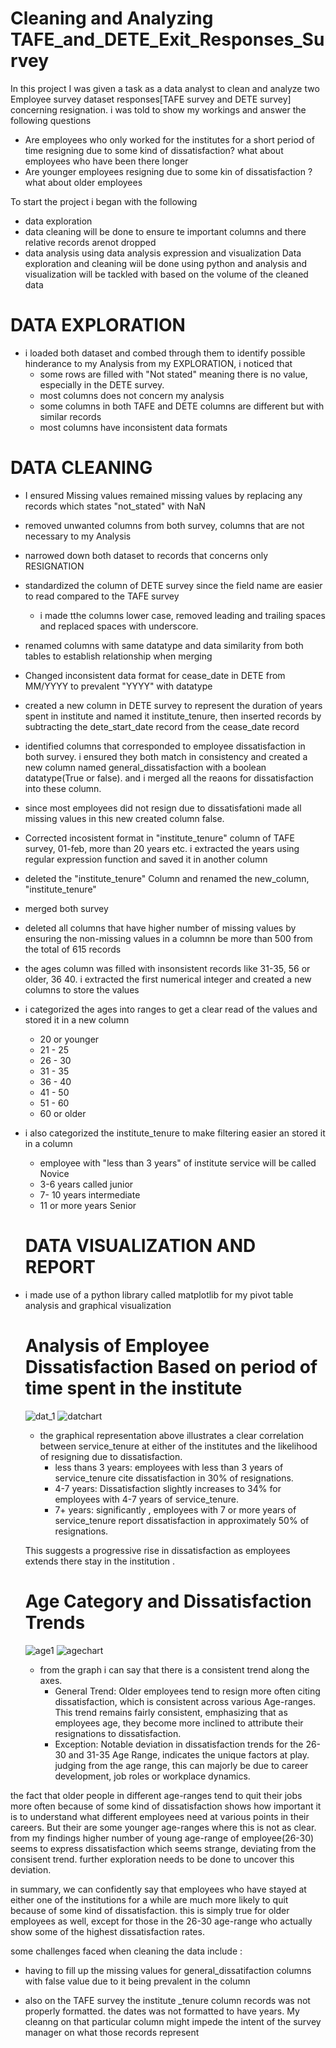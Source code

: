#  Cleaning and Analyzing TAFE_and_DETE_Exit_Responses_Survey

In this project I was given a task as a data analyst to clean and analyze two Employee survey dataset responses[TAFE survey and DETE survey] concerning resignation. 
i was told to show my workings and answer the following questions
- Are employees who only worked for the institutes for a short period of time resigning due to some kind of dissatisfaction? what about employees who have been there longer
- Are younger employees resigning due to some kin of dissatisfaction ? what about older employees

To start the project i began with the following
- data exploration
- data cleaning will be done to ensure te important columns and there relative records arenot dropped
- data analysis using data analysis expression and visualization
Data exploration  and cleaning wiil be done using python and analysis and visualization will be tackled with based on the volume of the cleaned data

# DATA EXPLORATION
- i loaded both dataset and combed through them to identify possible hinderance to my Analysis
from my EXPLORATION, i noticed that  
  - some rows are filled with "Not stated" meaning there is no value, especially in the DETE survey.
  - most columns does not concern my analysis 
  - some columns in both TAFE and DETE columns are different but with similar records
  - most columns have inconsistent data formats


# DATA CLEANING
- I ensured Missing values remained missing values by replacing any records which states "not_stated" with NaN
- removed unwanted columns from both survey, columns that are not necessary to my Analysis
- narrowed down both dataset to records that concerns only RESIGNATION
- standardized the column of DETE survey since the field name are easier to read compared to the TAFE survey
   - i made tthe columns lower case, removed leading and trailing spaces and replaced spaces with underscore.
- renamed columns with same datatype and data similarity from both tables to establish relationship when merging
- Changed inconsistent data format for cease_date in DETE from MM/YYYY to prevalent "YYYY" with datatype
- created a new column in DETE survey to represent the duration of years spent in institute and named it institute_tenure, then inserted records by subtracting the dete_start_date record from the cease_date record
- identified columns that corresponded to employee dissatisfaction in both survey. i ensured they both match in consistency and created a new column named general_dissatisfaction with a boolean datatype(True or false).
  and i merged all the reaons for dissatisfaction into these column.
- since most employees did not resign due to dissatisfationi made all missing values in this new created column false.
- Corrected incosistent format in "institute_tenure" column of TAFE survey, 01-feb, more than 20 years etc. i extracted the years using regular expression function and saved it in another column
- deleted the "institute_tenure" Column and renamed the new_column, "institute_tenure"
- merged both survey
- deleted all columns that have higher number of missing values by ensuring the non-missing values in a columnn be more than 500 from the total of 615  records
- the ages column was filled with insonsistent records like 31-35, 56 or older, 36 40. i extracted the first numerical integer and created a new columns to store the values
- i categorized the ages into ranges to get a clear read of the values and stored it in a new column
   - 20 or younger
   - 21 - 25
   - 26 - 30
   - 31 - 35
   - 36 - 40
   - 41 - 50
   - 51 - 60
   - 60 or older
- i also categorized  the institute_tenure to make filtering easier an stored it in a column
   - employee with "less than 3 years" of institute service will be called Novice
   - 3-6 years called junior
   - 7- 10 years intermediate
   - 11 or more years Senior


  # DATA VISUALIZATION AND REPORT
-  i made use of a python library called matplotlib for my pivot table analysis and graphical visualization
      # Analysis of Employee Dissatisfaction Based on period of time spent in the institute
   ![dat_1](https://github.com/hassanzuxh/TAFE_and_DETE_survey_Dissatsfaction_Analysis/assets/125826092/4db8c30f-d348-49d9-8288-efa9f4ca4d67)
   ![datchart](https://github.com/hassanzuxh/TAFE_and_DETE_survey_Dissatsfaction_Analysis/assets/125826092/e7d4b61e-9f5e-4bfa-b4b0-8e8add54f320)
   - the graphical representation above illustrates a clear correlation between service_tenure at either of the institutes and the likelihood of resigning due to dissatisfaction.
        - less thans 3 years: employees with less than 3 years of service_tenure cite dissatisfaction in 30% of resignations.
        - 4-7 years: Dissatisfaction slightly increases to 34% for employees with 4-7 years of service_tenure.
        - 7+ years: significantly , employees with 7 or more years of service_tenure report dissatisfaction in approximately 50% of resignations.

    This suggests a progressive rise in dissatisfaction as employees extends there stay in the institution .

     # Age Category and Dissatisfaction Trends
   ![age1](https://github.com/hassanzuxh/TAFE_and_DETE_survey_Dissatsfaction_Analysis/assets/125826092/961ef0f1-e90a-4591-a449-969fe83f01fb)
![agechart](https://github.com/hassanzuxh/TAFE_and_DETE_survey_Dissatsfaction_Analysis/assets/125826092/471d9d63-5ec7-4f10-a91b-b1d3c856c2fd)

   - from the graph i can say that there is a consistent trend along the axes.
        - General Trend: Older employees tend to resign more often citing dissatisfaction, which is consistent across various Age-ranges. This trend remains fairly consistent, emphasizing that as employees age, they become more inclined to attribute their resignations to dissatisfaction.
        - Exception: Notable deviation in dissatisfaction trends for the 26-30 and 31-35 Age Range, indicates the unique factors at play. judging from the age range, this can majorly be due to career development, job roles or workplace dynamics.

the fact that older people in different age-ranges tend to quit their jobs more often because of some kind of dissatisfaction shows how important it is to understand what different employees need at various points in their careers. But their are some younger age-ranges where this is not as clear. from my findings higher number of young age-range of employee(26-30) seems to express dissatisfaction which seems strange, deviating from the consisent trend. further exploration needs to be done to uncover this deviation.


in summary, we can confidently say that employees who have stayed at either one of the institutions for a while are much more likely to quit because of some kind of dissatisfaction. this is simply true for older employees as well, except for those in the 26-30 age-range who actually show some of the highest dissatisfaction rates. 

some challenges faced when cleaning the data include :

- having to fill up the missing values for general_dissatifaction columns with false value due to it being prevalent in the column 

- also on the TAFE survey the institute _tenure column records was not properly formatted. the dates was not formatted to have years. My cleanng on that particular column might impede the intent of the survey manager on what those records represent

